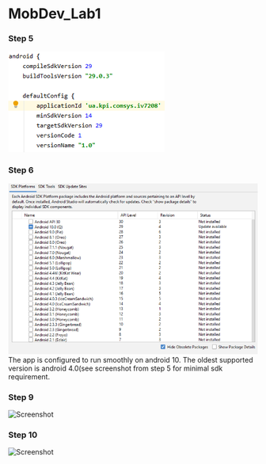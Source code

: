 # MobDev_Lab1

### Step 5
![Screenshot](images/org_id.png)

### Step 6
![Screenshot](images/target_platform.png)
The app is configured to run smoothly on android 10. The oldest supported version is android 4.0(see screenshot from step 5 for minimal sdk requirement.

### Step 9
![Screenshot](images/app_icon.png)

### Step 10
![Screenshot](images/app_run.png)
